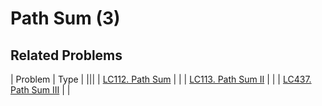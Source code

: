 # Path Sum (3)

## Related Problems

| Problem | Type |
|||
| [LC112. Path Sum](../../_LeetCodeSol/LC112) |  |
| [LC113. Path Sum II](../../_LeetCodeSol/LC113) |  |
| [LC437. Path Sum III](../../_LeetCodeSol/LC437) |  |
